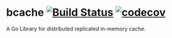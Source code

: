 # bcache [![Build Status](https://travis-ci.org/iwanbk/bcache.svg?branch=master)](https://travis-ci.org/iwanbk/bcache) [![codecov](https://codecov.io/gh/iwanbk/bcache/branch/dev/graph/badge.svg)](https://codecov.io/gh/iwanbk/bcache)

A Go Library for distributed replicated in-memory cache.